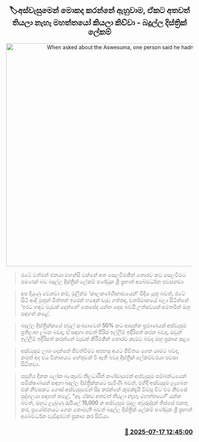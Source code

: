 <p align='center'><b><h2 align='center' title='When asked about the Aswesuma, one person said he hadn't even touched it - Badulla District Secretary'>🏷අස්වැසුමෙන් මොකද කරන්නේ ඇහුවාම, ඒක​ට අතවත් තියලා නැහැ මහත්ත​යෝ කියලා කිව්වා - බදුල්ල දිස්ත්‍රික් ලේකම්</h2></b></p>
<p align='center'><img src='https://helakuru.sgp1.cdn.digitaloceanspaces.com/esana/images/lib/badulla-plm.jpg' width='600' alt='When asked about the Aswesuma, one person said he hadn't even touched it - Badulla District Secretary'></p>

> රටේ වත්මන් ජනයා මහන්සි වන්නේ අත සෙලවීමකින් තොරව කට සෙලවීමට පමණක් බව බදුල්ල දිස්ත්‍රික් ලේකම් පණ්ඩුක ශ්‍රී ප්‍රභාත් අබේවර්ධන පවසනවා.

> අප දියුණු වෙනවා නම්, මුලින්ම ‘කාලකණ්ණිභාවයෙන්’ මිදිය යුතු බවත්, රටේ සිටි ආදි මුතුන් මිත්තන් ඉරෙන් හඳෙන් වැඩ ගත්තද, වර්තමානයේ බලා සිටින්නේ ‘ඉරට හඳට වැඩක් දෙන්නේ’ කෙසේද යන්න දෙස බවයි උත්සවයක් අමතමින් ඔහු සඳහන් කළේ.

> බදුල්ල දිස්ත්‍රික්කයේ පවුල් සංඛ්‍යාවෙන් 50% කට ආසන්න ප්‍රමාණයක් අස්වැසුම ප්‍රතිලාභ ලබන බවද, ඒ සඳහා තවත් පිරිස් ඉල්ලීම් ඉදිරිපත් කරන බවද, ඔවුන් ඉල්ලීම් ඉදිරිපත් කරන්නේ වැඩක් කිරීමකින් තොරව කෑමට බවද ඔහු ප්‍රකාශ කළා.

> අස්වැසුම ලබා දෙන්නේ ජීවත්වීමට අපහසු අයට ජීවිතය ගෙන යාමට බවද, නමුත් අද එය විනාශයට හේතුවක් වී ඇති බවද දිස්ත්‍රික් ලේකම්වරයා පවසා සිටිනවා.

> පසුගිය දිනක ලෝක බැංකුවේ නිලධාරීන් කණ්ඩායමක් අස්වැසුම සම්බන්ධයෙන් සමීක්ෂණයක් සඳහා බදුල්ල දිස්ත්‍රික්කයට පැමිණි බවත්, එහිදී අස්වැසුම ලැබෙන එක් නිවසකට ගොස් අස්වැසුමෙන් සිදු කරන්නේ කුමක්දැයි විමසූ විට එම නිවසේ පුද්ගලයා සඳහන් කළේ, <em>"ආ, ඒකට අතවත් තියලා නැහැ මහත්තයෝ"</em> යන්න බවත්, ඔහුට ලැබුණු රුපියල් 15,000 ක අස්වැසුම මුදල අවුරුද්දක් තිස්සේ එකතු කර, ප්‍රයෝජනයට ගෙන නොමැති බවත් බදුල්ල දිස්ත්‍රික් ලේකම් පණ්ඩුක ශ්‍රී ප්‍රභාත් අබේවර්ධන වැඩිදුරටත් ප්‍රකාශ කර සිටියා.



<h3 align='right'><a href='https://www.helakuru.lk/esana/p/111936/'>📅 2025-07-17 12:45:00</a></h3>
